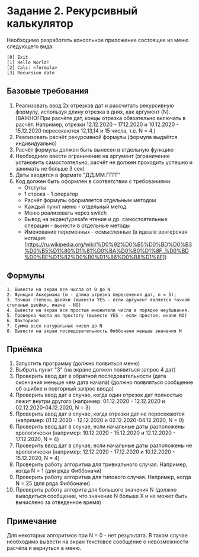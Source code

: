 # Задание 2. Рекурсивный калькулятор

Необходимо разработать консольное приложение состоящее из меню следующего вида:

```
[0] Exit
[1] Hello World!
[2] Calc: <formula>
[3] Recursion date 
```

## Базовые требования

1. Реализовать ввод 2х отрезков дат и рассчитать рекурсивную формулу, используя длину отрезка в днях, как аргумент (N). (ВАЖНО! При расчёте дат, концы отрезка обязательно включать в расчёт. Например, отрезки 12.12.2020 - 17.12.2020 и 10.12.2020 - 15.12.2020 пересекаются 12,13,14 и 15 числа, т.е. N = 4.)
2. Реализовать расчёт рекурсивной формулы (формула выдаётся индивидуально)
3. Расчёт формулы должен быть вынесен в отдельную функцию
4. Необходимо ввести ограничение на аргумент (ограничение установить самостоятельно, расчёт не должен проходить успешно и занимать не больше 3 сек)
5. Даты вводятся в формате "ДД.ММ.ГГГГ"
6. Код должен быть оформлен в соответствии с требованиями:
	- Отступы
	- 1 строка - 1 оператор
	- Расчёт формулы оформляется отдельным методом
	- Каждый пункт меню - отдельный метод
	- Меню реализовать через switch
	- Вывод на экран/typesafe чтение и др. самостоятельные операции - вынести в отдельные методы
	- Именование переменных - осмысленные (в идеале венгерская нотация: [https://ru.wikipedia.org/wiki/%D0%92%D0%B5%D0%BD%D0%B3%D0%B5%D1%80%D1%81%D0%BA%D0%B0%D1%8F_%D0%BD%D0%BE%D1%82%D0%B0%D1%86%D0%B8%D1%8F])

## Формулы

```
1. Вывести на экран все числа от 0 до N
2. Функция Аккермана (m - длина отрезка пересечения дат, n = 5);
3. Точная степень двойки (вывести YES - если аргумент является точной степенью двойки, иначе - NO)
4. Вывести на экран все простые множители числа в порядке неубывания.
5. Проверка числа на простоту (вывести YES - если простое, иначе NO)
6. Факториал
7. Сумма всех натуральных чисел до N
8. Вывести на экран последовательность Фиббоначи меньше значения N
```

## Приёмка

1. Запустить программу (должно появиться меню)
2. Выбрать пункт "3" (на экране должен появиться запрос 4 дат)
3. Проверить ввод дат в обратной последовательности (дата окончания меньше чем дата начала) (должно появляться сообщение об ошибке и повторный запрос ввода)
4. Проверить ввод дат в случае, когда один отрезок дат полностью лежит внутри другого (например: 01.12.2020 - 12.12.2020 и 02.12.2020-04.12.2020, N = 3)
4. Проверить ввод дат в случае, когда отрезки дат не пересекаются (например: 01.12.2020 - 12.12.2020 и 02.12.2020-04.12.2020, N = 0)
5. Проверить ввод дат в случае, если начальные даты разположены хрологически (например: 10.12.2020 - 15.12.2020 и 12.12.2020 - 17.12.2020, N = 4)
5. Проверить ввод дат в случае, если начальные даты разположены не хрологически (например: 12.12.2020 - 17.12.2020 и 10.12.2020 - 15.12.2020, N = 4)
6. Проверить работу алгоритма для тривиального случая. Например, когда N = 1 (для ряда Фиббоначи)
7. Проверить работу алгоритма для типового случая. Например, когда N = 25 (для ряда Фиббоначи)
8. Проверить работу алгорита для большого значения N (должно выводиться сообщение, что значение N больше Х и не может быть вычислено за отведенное время)

## Примечание

Для некоторых алгоритмов при N = 0 - нет результата. В таком случае необходимо вывести на экран текстовое сообщение о невозможности расчёта и вернуться в меню.
